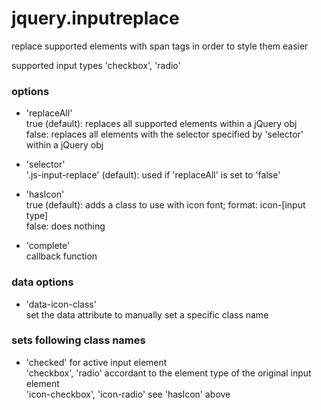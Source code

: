 jquery.inputreplace
===================

replace supported elements with span tags in order to style them easier

supported input types 'checkbox', 'radio'

### options

*	'replaceAll'<br/>
	true (default): replaces all supported elements within a jQuery obj<br/>
	false: replaces all elements with the selector specified by 'selector' within a jQuery obj

*	'selector'<br/>
	'.js-input-replace' (default): used if 'replaceAll' is set to 'false'

*	'hasIcon'<br/>
	true (default): adds a class to use with icon font; format: icon-[input type]<br/>
	false: does nothing

*	'complete'<br/>
	callback function

### data options

*	'data-icon-class'<br/>
	set the data attribute to manually set a specific class name

### sets following class names

*	'checked' for active input element<br/>
	'checkbox', 'radio' accordant to the element type of the original input element<br/>
	'icon-checkbox', 'icon-radio' see 'hasIcon' above

